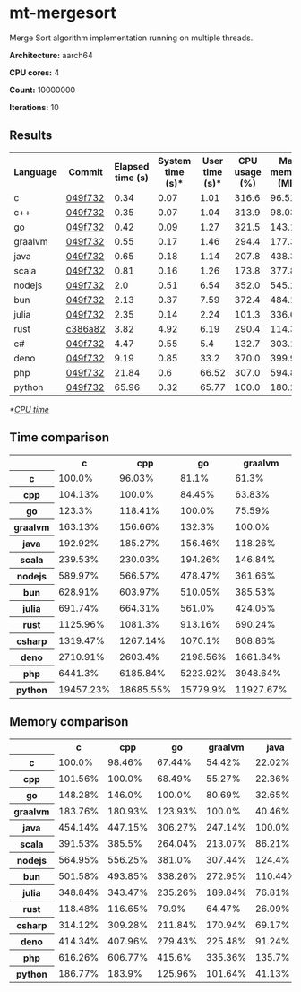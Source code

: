 # mt-mergesort

Merge Sort algorithm implementation running on multiple threads.

**Architecture:** aarch64

**CPU cores:** 4

**Count:** 10000000

**Iterations:** 10

## Results

<table>
  <tr>
    <th>Language</th>
    <th>Commit</th>
    <th>Elapsed time (s)</th>
    <th>System time (s)*</th>
    <th>User time (s)*</th>
    <th>CPU usage (%)</th>
    <th>Max memory (MB)</th>
  </tr>
  <tr>
    <td>c</td>
    <td>
      <a href="https://github.com/leroyguillaume/langbench/blob/049f7326057b767701b1f30b88454cc690538d73/benchmarks/c">
        049f732
      </a>
    </td>
    <td>0.34</td>
    <td>0.07</td>
    <td>1.01</td>
    <td>316.6</td>
    <td>96.52</td>
  </tr>
  <tr>
    <td>c++</td>
    <td>
      <a href="https://github.com/leroyguillaume/langbench/blob/049f7326057b767701b1f30b88454cc690538d73/benchmarks/cpp">
        049f732
      </a>
    </td>
    <td>0.35</td>
    <td>0.07</td>
    <td>1.04</td>
    <td>313.9</td>
    <td>98.03</td>
  </tr>
  <tr>
    <td>go</td>
    <td>
      <a href="https://github.com/leroyguillaume/langbench/blob/049f7326057b767701b1f30b88454cc690538d73/benchmarks/go">
        049f732
      </a>
    </td>
    <td>0.42</td>
    <td>0.09</td>
    <td>1.27</td>
    <td>321.5</td>
    <td>143.12</td>
  </tr>
  <tr>
    <td>graalvm</td>
    <td>
      <a href="https://github.com/leroyguillaume/langbench/blob/049f7326057b767701b1f30b88454cc690538d73/benchmarks/graalvm">
        049f732
      </a>
    </td>
    <td>0.55</td>
    <td>0.17</td>
    <td>1.46</td>
    <td>294.4</td>
    <td>177.36</td>
  </tr>
  <tr>
    <td>java</td>
    <td>
      <a href="https://github.com/leroyguillaume/langbench/blob/049f7326057b767701b1f30b88454cc690538d73/benchmarks/java">
        049f732
      </a>
    </td>
    <td>0.65</td>
    <td>0.18</td>
    <td>1.14</td>
    <td>207.8</td>
    <td>438.33</td>
  </tr>
  <tr>
    <td>scala</td>
    <td>
      <a href="https://github.com/leroyguillaume/langbench/blob/049f7326057b767701b1f30b88454cc690538d73/benchmarks/scala">
        049f732
      </a>
    </td>
    <td>0.81</td>
    <td>0.16</td>
    <td>1.26</td>
    <td>173.8</td>
    <td>377.89</td>
  </tr>
  <tr>
    <td>nodejs</td>
    <td>
      <a href="https://github.com/leroyguillaume/langbench/blob/049f7326057b767701b1f30b88454cc690538d73/benchmarks/nodejs">
        049f732
      </a>
    </td>
    <td>2.0</td>
    <td>0.51</td>
    <td>6.54</td>
    <td>352.0</td>
    <td>545.27</td>
  </tr>
  <tr>
    <td>bun</td>
    <td>
      <a href="https://github.com/leroyguillaume/langbench/blob/049f7326057b767701b1f30b88454cc690538d73/benchmarks/bun">
        049f732
      </a>
    </td>
    <td>2.13</td>
    <td>0.37</td>
    <td>7.59</td>
    <td>372.4</td>
    <td>484.11</td>
  </tr>
  <tr>
    <td>julia</td>
    <td>
      <a href="https://github.com/leroyguillaume/langbench/blob/049f7326057b767701b1f30b88454cc690538d73/benchmarks/julia">
        049f732
      </a>
    </td>
    <td>2.35</td>
    <td>0.14</td>
    <td>2.24</td>
    <td>101.3</td>
    <td>336.69</td>
  </tr>
  <tr>
    <td>rust</td>
    <td>
      <a href="https://github.com/leroyguillaume/langbench/blob/c386a8274fd750977ac1ca64b8d908d63889f872/benchmarks/rust">
        c386a82
      </a>
    </td>
    <td>3.82</td>
    <td>4.92</td>
    <td>6.19</td>
    <td>290.4</td>
    <td>114.35</td>
  </tr>
  <tr>
    <td>c#</td>
    <td>
      <a href="https://github.com/leroyguillaume/langbench/blob/049f7326057b767701b1f30b88454cc690538d73/benchmarks/csharp">
        049f732
      </a>
    </td>
    <td>4.47</td>
    <td>0.55</td>
    <td>5.4</td>
    <td>132.7</td>
    <td>303.18</td>
  </tr>
  <tr>
    <td>deno</td>
    <td>
      <a href="https://github.com/leroyguillaume/langbench/blob/049f7326057b767701b1f30b88454cc690538d73/benchmarks/deno">
        049f732
      </a>
    </td>
    <td>9.19</td>
    <td>0.85</td>
    <td>33.2</td>
    <td>370.0</td>
    <td>399.91</td>
  </tr>
  <tr>
    <td>php</td>
    <td>
      <a href="https://github.com/leroyguillaume/langbench/blob/049f7326057b767701b1f30b88454cc690538d73/benchmarks/php">
        049f732
      </a>
    </td>
    <td>21.84</td>
    <td>0.6</td>
    <td>66.52</td>
    <td>307.0</td>
    <td>594.8</td>
  </tr>
  <tr>
    <td>python</td>
    <td>
      <a href="https://github.com/leroyguillaume/langbench/blob/049f7326057b767701b1f30b88454cc690538d73/benchmarks/python">
        049f732
      </a>
    </td>
    <td>65.96</td>
    <td>0.32</td>
    <td>65.77</td>
    <td>100.0</td>
    <td>180.27</td>
  </tr>
</table>

*\*[CPU time](https://en.wikipedia.org/wiki/CPU_time)*

## Time comparison

<table>
  <tr>
    <th></th>
    <th>c</th>
    <th>cpp</th>
    <th>go</th>
    <th>graalvm</th>
    <th>java</th>
    <th>scala</th>
    <th>nodejs</th>
    <th>bun</th>
    <th>julia</th>
    <th>rust</th>
    <th>csharp</th>
    <th>deno</th>
    <th>php</th>
    <th>python</th>
  </tr>
  <tr>
    <th>c</th>
    <td>100.0%</td>
    <td>96.03%</td>
    <td>81.1%</td>
    <td>61.3%</td>
    <td>51.83%</td>
    <td>41.75%</td>
    <td>16.95%</td>
    <td>15.9%</td>
    <td>14.46%</td>
    <td>8.88%</td>
    <td>7.58%</td>
    <td>3.69%</td>
    <td>1.55%</td>
    <td>0.51%</td>
  </tr>
  <tr>
    <th>cpp</th>
    <td>104.13%</td>
    <td>100.0%</td>
    <td>84.45%</td>
    <td>63.83%</td>
    <td>53.98%</td>
    <td>43.47%</td>
    <td>17.65%</td>
    <td>16.56%</td>
    <td>15.05%</td>
    <td>9.25%</td>
    <td>7.89%</td>
    <td>3.84%</td>
    <td>1.62%</td>
    <td>0.54%</td>
  </tr>
  <tr>
    <th>go</th>
    <td>123.3%</td>
    <td>118.41%</td>
    <td>100.0%</td>
    <td>75.59%</td>
    <td>63.91%</td>
    <td>51.48%</td>
    <td>20.9%</td>
    <td>19.61%</td>
    <td>17.83%</td>
    <td>10.95%</td>
    <td>9.34%</td>
    <td>4.55%</td>
    <td>1.91%</td>
    <td>0.63%</td>
  </tr>
  <tr>
    <th>graalvm</th>
    <td>163.13%</td>
    <td>156.66%</td>
    <td>132.3%</td>
    <td>100.0%</td>
    <td>84.56%</td>
    <td>68.1%</td>
    <td>27.65%</td>
    <td>25.94%</td>
    <td>23.58%</td>
    <td>14.49%</td>
    <td>12.36%</td>
    <td>6.02%</td>
    <td>2.53%</td>
    <td>0.84%</td>
  </tr>
  <tr>
    <th>java</th>
    <td>192.92%</td>
    <td>185.27%</td>
    <td>156.46%</td>
    <td>118.26%</td>
    <td>100.0%</td>
    <td>80.54%</td>
    <td>32.7%</td>
    <td>30.68%</td>
    <td>27.89%</td>
    <td>17.13%</td>
    <td>14.62%</td>
    <td>7.12%</td>
    <td>3.0%</td>
    <td>0.99%</td>
  </tr>
  <tr>
    <th>scala</th>
    <td>239.53%</td>
    <td>230.03%</td>
    <td>194.26%</td>
    <td>146.84%</td>
    <td>124.16%</td>
    <td>100.0%</td>
    <td>40.6%</td>
    <td>38.09%</td>
    <td>34.63%</td>
    <td>21.27%</td>
    <td>18.15%</td>
    <td>8.84%</td>
    <td>3.72%</td>
    <td>1.23%</td>
  </tr>
  <tr>
    <th>nodejs</th>
    <td>589.97%</td>
    <td>566.57%</td>
    <td>478.47%</td>
    <td>361.66%</td>
    <td>305.81%</td>
    <td>246.31%</td>
    <td>100.0%</td>
    <td>93.81%</td>
    <td>85.29%</td>
    <td>52.4%</td>
    <td>44.71%</td>
    <td>21.76%</td>
    <td>9.16%</td>
    <td>3.03%</td>
  </tr>
  <tr>
    <th>bun</th>
    <td>628.91%</td>
    <td>603.97%</td>
    <td>510.05%</td>
    <td>385.53%</td>
    <td>325.99%</td>
    <td>262.56%</td>
    <td>106.6%</td>
    <td>100.0%</td>
    <td>90.92%</td>
    <td>55.86%</td>
    <td>47.66%</td>
    <td>23.2%</td>
    <td>9.76%</td>
    <td>3.23%</td>
  </tr>
  <tr>
    <th>julia</th>
    <td>691.74%</td>
    <td>664.31%</td>
    <td>561.0%</td>
    <td>424.05%</td>
    <td>358.56%</td>
    <td>288.79%</td>
    <td>117.25%</td>
    <td>109.99%</td>
    <td>100.0%</td>
    <td>61.44%</td>
    <td>52.43%</td>
    <td>25.52%</td>
    <td>10.74%</td>
    <td>3.56%</td>
  </tr>
  <tr>
    <th>rust</th>
    <td>1125.96%</td>
    <td>1081.3%</td>
    <td>913.16%</td>
    <td>690.24%</td>
    <td>583.64%</td>
    <td>470.07%</td>
    <td>190.85%</td>
    <td>179.03%</td>
    <td>162.77%</td>
    <td>100.0%</td>
    <td>85.33%</td>
    <td>41.53%</td>
    <td>17.48%</td>
    <td>5.79%</td>
  </tr>
  <tr>
    <th>csharp</th>
    <td>1319.47%</td>
    <td>1267.14%</td>
    <td>1070.1%</td>
    <td>808.86%</td>
    <td>683.94%</td>
    <td>550.86%</td>
    <td>223.65%</td>
    <td>209.8%</td>
    <td>190.75%</td>
    <td>117.19%</td>
    <td>100.0%</td>
    <td>48.67%</td>
    <td>20.48%</td>
    <td>6.78%</td>
  </tr>
  <tr>
    <th>deno</th>
    <td>2710.91%</td>
    <td>2603.4%</td>
    <td>2198.56%</td>
    <td>1661.84%</td>
    <td>1405.2%</td>
    <td>1131.77%</td>
    <td>459.5%</td>
    <td>431.05%</td>
    <td>391.9%</td>
    <td>240.76%</td>
    <td>205.45%</td>
    <td>100.0%</td>
    <td>42.09%</td>
    <td>13.93%</td>
  </tr>
  <tr>
    <th>php</th>
    <td>6441.3%</td>
    <td>6185.84%</td>
    <td>5223.92%</td>
    <td>3948.64%</td>
    <td>3338.84%</td>
    <td>2689.16%</td>
    <td>1091.8%</td>
    <td>1024.2%</td>
    <td>931.17%</td>
    <td>572.07%</td>
    <td>488.17%</td>
    <td>237.61%</td>
    <td>100.0%</td>
    <td>33.1%</td>
  </tr>
  <tr>
    <th>python</th>
    <td>19457.23%</td>
    <td>18685.55%</td>
    <td>15779.9%</td>
    <td>11927.67%</td>
    <td>10085.63%</td>
    <td>8123.15%</td>
    <td>3298.0%</td>
    <td>3093.81%</td>
    <td>2812.79%</td>
    <td>1728.06%</td>
    <td>1474.63%</td>
    <td>717.74%</td>
    <td>302.07%</td>
    <td>100.0%</td>
  </tr>
</table>

## Memory comparison

<table>
  <tr>
    <th></th>
    <th>c</th>
    <th>cpp</th>
    <th>go</th>
    <th>graalvm</th>
    <th>java</th>
    <th>scala</th>
    <th>nodejs</th>
    <th>bun</th>
    <th>julia</th>
    <th>rust</th>
    <th>csharp</th>
    <th>deno</th>
    <th>php</th>
    <th>python</th>
  </tr>
  <tr>
    <th>c</th>
    <td>100.0%</td>
    <td>98.46%</td>
    <td>67.44%</td>
    <td>54.42%</td>
    <td>22.02%</td>
    <td>25.54%</td>
    <td>17.7%</td>
    <td>19.94%</td>
    <td>28.67%</td>
    <td>84.41%</td>
    <td>31.83%</td>
    <td>24.13%</td>
    <td>16.23%</td>
    <td>53.54%</td>
  </tr>
  <tr>
    <th>cpp</th>
    <td>101.56%</td>
    <td>100.0%</td>
    <td>68.49%</td>
    <td>55.27%</td>
    <td>22.36%</td>
    <td>25.94%</td>
    <td>17.98%</td>
    <td>20.25%</td>
    <td>29.11%</td>
    <td>85.73%</td>
    <td>32.33%</td>
    <td>24.51%</td>
    <td>16.48%</td>
    <td>54.38%</td>
  </tr>
  <tr>
    <th>go</th>
    <td>148.28%</td>
    <td>146.0%</td>
    <td>100.0%</td>
    <td>80.69%</td>
    <td>32.65%</td>
    <td>37.87%</td>
    <td>26.25%</td>
    <td>29.56%</td>
    <td>42.51%</td>
    <td>125.16%</td>
    <td>47.21%</td>
    <td>35.79%</td>
    <td>24.06%</td>
    <td>79.39%</td>
  </tr>
  <tr>
    <th>graalvm</th>
    <td>183.76%</td>
    <td>180.93%</td>
    <td>123.93%</td>
    <td>100.0%</td>
    <td>40.46%</td>
    <td>46.93%</td>
    <td>32.53%</td>
    <td>36.64%</td>
    <td>52.68%</td>
    <td>155.1%</td>
    <td>58.5%</td>
    <td>44.35%</td>
    <td>29.82%</td>
    <td>98.39%</td>
  </tr>
  <tr>
    <th>java</th>
    <td>454.14%</td>
    <td>447.15%</td>
    <td>306.27%</td>
    <td>247.14%</td>
    <td>100.0%</td>
    <td>115.99%</td>
    <td>80.39%</td>
    <td>90.54%</td>
    <td>130.19%</td>
    <td>383.32%</td>
    <td>144.58%</td>
    <td>109.61%</td>
    <td>73.69%</td>
    <td>243.15%</td>
  </tr>
  <tr>
    <th>scala</th>
    <td>391.53%</td>
    <td>385.5%</td>
    <td>264.04%</td>
    <td>213.07%</td>
    <td>86.21%</td>
    <td>100.0%</td>
    <td>69.3%</td>
    <td>78.06%</td>
    <td>112.24%</td>
    <td>330.47%</td>
    <td>124.64%</td>
    <td>94.49%</td>
    <td>63.53%</td>
    <td>209.63%</td>
  </tr>
  <tr>
    <th>nodejs</th>
    <td>564.95%</td>
    <td>556.25%</td>
    <td>381.0%</td>
    <td>307.44%</td>
    <td>124.4%</td>
    <td>144.29%</td>
    <td>100.0%</td>
    <td>112.63%</td>
    <td>161.95%</td>
    <td>476.85%</td>
    <td>179.85%</td>
    <td>136.35%</td>
    <td>91.67%</td>
    <td>302.48%</td>
  </tr>
  <tr>
    <th>bun</th>
    <td>501.58%</td>
    <td>493.85%</td>
    <td>338.26%</td>
    <td>272.95%</td>
    <td>110.44%</td>
    <td>128.11%</td>
    <td>88.78%</td>
    <td>100.0%</td>
    <td>143.78%</td>
    <td>423.36%</td>
    <td>159.68%</td>
    <td>121.05%</td>
    <td>81.39%</td>
    <td>268.55%</td>
  </tr>
  <tr>
    <th>julia</th>
    <td>348.84%</td>
    <td>343.47%</td>
    <td>235.26%</td>
    <td>189.84%</td>
    <td>76.81%</td>
    <td>89.1%</td>
    <td>61.75%</td>
    <td>69.55%</td>
    <td>100.0%</td>
    <td>294.44%</td>
    <td>111.05%</td>
    <td>84.19%</td>
    <td>56.61%</td>
    <td>186.77%</td>
  </tr>
  <tr>
    <th>rust</th>
    <td>118.48%</td>
    <td>116.65%</td>
    <td>79.9%</td>
    <td>64.47%</td>
    <td>26.09%</td>
    <td>30.26%</td>
    <td>20.97%</td>
    <td>23.62%</td>
    <td>33.96%</td>
    <td>100.0%</td>
    <td>37.72%</td>
    <td>28.59%</td>
    <td>19.22%</td>
    <td>63.43%</td>
  </tr>
  <tr>
    <th>csharp</th>
    <td>314.12%</td>
    <td>309.28%</td>
    <td>211.84%</td>
    <td>170.94%</td>
    <td>69.17%</td>
    <td>80.23%</td>
    <td>55.6%</td>
    <td>62.63%</td>
    <td>90.05%</td>
    <td>265.13%</td>
    <td>100.0%</td>
    <td>75.81%</td>
    <td>50.97%</td>
    <td>168.18%</td>
  </tr>
  <tr>
    <th>deno</th>
    <td>414.34%</td>
    <td>407.96%</td>
    <td>279.43%</td>
    <td>225.48%</td>
    <td>91.24%</td>
    <td>105.83%</td>
    <td>73.34%</td>
    <td>82.61%</td>
    <td>118.78%</td>
    <td>349.72%</td>
    <td>131.9%</td>
    <td>100.0%</td>
    <td>67.23%</td>
    <td>221.84%</td>
  </tr>
  <tr>
    <th>php</th>
    <td>616.26%</td>
    <td>606.77%</td>
    <td>415.6%</td>
    <td>335.36%</td>
    <td>135.7%</td>
    <td>157.4%</td>
    <td>109.08%</td>
    <td>122.86%</td>
    <td>176.66%</td>
    <td>520.16%</td>
    <td>196.19%</td>
    <td>148.73%</td>
    <td>100.0%</td>
    <td>329.95%</td>
  </tr>
  <tr>
    <th>python</th>
    <td>186.77%</td>
    <td>183.9%</td>
    <td>125.96%</td>
    <td>101.64%</td>
    <td>41.13%</td>
    <td>47.7%</td>
    <td>33.06%</td>
    <td>37.24%</td>
    <td>53.54%</td>
    <td>157.65%</td>
    <td>59.46%</td>
    <td>45.08%</td>
    <td>30.31%</td>
    <td>100.0%</td>
  </tr>
</table>
